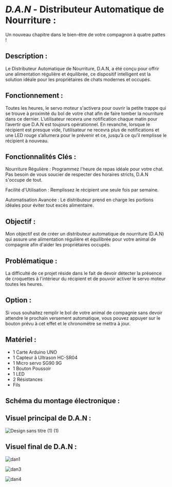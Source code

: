 # *D.A.N* - Distributeur Automatique de Nourriture :

Un nouveau chapitre dans le bien-être de votre compagnon à quatre pattes !

## Description :

Le Distributeur Automatique de Nourriture, D.A.N, a été conçu pour offrir une alimentation régulière et équilibrée, ce dispositif intelligent est la solution idéale pour les propriétaires de chats modernes et occupés.

## Fonctionnement : 

Toutes les heures, le servo moteur s'activera pour ouvrir la petite trappe qui se trouve à proximité du bol de votre chat afin de faire tomber la nourriture dans ce dernier. L’utilisateur recevra une notification chaque matin pour l’avertir que D.A.N est toujours opérationnel. En revanche,  lorsque le récipient est presque vide, l’utilisateur ne recevra plus de notifications et une LED rouge s’allumera pour le prévenir et ce, jusqu’à ce qu’il remplisse le récipient à nouveau.

## Fonctionnalités Clés :

Nourriture Régulière : Programmez l'heure de repas idéale pour votre chat. Pas besoin de vous soucier de respecter des horaires stricts, D.A.N s'occupe de tout.

Facilité d'Utilisation : Remplissez le récipient une seule fois par semaine.

Automatisation Avancée : Le distributeur prend en charge les portions idéales pour éviter tout excès alimentaire.

## Objectif :

Mon objectif est de créer un distributeur automatique de nourriture (D.A.N) qui assure une alimentation régulière et équilibrée pour votre animal de compagnie afin d'aider les propriétaires occupés.

## Problématique :

La difficulté de ce projet réside dans le fait de devoir détecter la présence de croquettes à l'intérieur du récipient et de pouvoir activer le servo moteur toutes les heures.

## Option :

Si vous souhaitez remplir le bol de votre animal de compagnie sans devoir attendre le prochain versement automatique, vous pouvez appuyer sur le bouton prévu à cet effet et le chronomètre se mettra à jour.

## Matériel :

- 1 Carte Arduino UNO
- 1 Capteur à Ultrason HC-SR04
- 1 Micro servo SG90 9G
- 1 Bouton Poussoir
- 1 LED
- 2 Résistances
- Fils

## Schéma du montage électronique :

## Visuel principal de D.A.N :

![Design sans titre (1) (1)](https://github.com/TDY-7/D.A.N/assets/147604748/d8212b11-e485-4e56-b26f-70c255f84793)

## Visuel final de D.A.N :

![dan1](https://github.com/TDY-7/D.A.N/assets/147604748/15c225cd-e464-46eb-8e41-f839c3bdb242)

![dan3](https://github.com/TDY-7/D.A.N/assets/147604748/c1098bba-ef5c-4ed9-908f-d917d9549d13)

![dan4](https://github.com/TDY-7/D.A.N/assets/147604748/e1da8355-4c43-4472-bb16-027a3513da6e)

